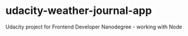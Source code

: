# udacity-weather-journal-app
Udacity project for Frontend Developer Nanodegree - working with Node
